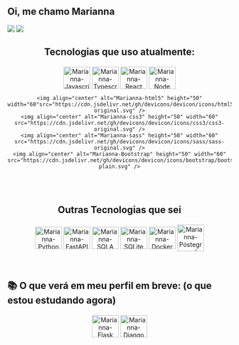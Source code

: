 

## Oi, me chamo Marianna <!--<img src="https://media.giphy.com/media/hvRJCLFzcasrR4ia7z/giphy.gif" width="10px">-->

  <a href = "mailto:marianna.baldez@gmail.com"><img src="https://img.shields.io/badge/-Gmail-%23333?style=for-the-badge&logo=gmail&logoColor=white" target="_blank"></a>
  <a href="https://www.linkedin.com/in/marianna-baldez-gomes-90b409191/" target="_blank"><img src="https://img.shields.io/badge/-LinkedIn-%230077B5?style=for-the-badge&logo=linkedin&logoColor=white" target="_blank"></a> 
  
  <p></p>

 
  ## <p align=center> Tecnologias que uso atualmente:

  <div style="display: inline_block" align=center>
    <img align="center" alt="Marianna-Javascript" height="50" width="60" src="https://cdn.jsdelivr.net/gh/devicons/devicon/icons/javascript/javascript-original.svg"/>
    <img align="center" alt="Marianna-Typescript" height="50" width="60" src="https://cdn.jsdelivr.net/gh/devicons/devicon/icons/typescript/typescript-original.svg">
    <img align="center" alt="Marianna-React" height="50" width="60" src="https://cdn.jsdelivr.net/gh/devicons/devicon/icons/react/react-original.svg"       />
    <img align="center" alt="Marianna-Node" height="50" width="60" src="https://cdn.jsdelivr.net/gh/devicons/devicon/icons/nodejs/nodejs-original.svg"     />
    <br>
    
    <img align="center" alt="Marianna-html5" height="50" width="60"src="https://cdn.jsdelivr.net/gh/devicons/devicon/icons/html5/html5-original.svg" />
    <img align="center" alt="Marianna-css3" height="50" width="60" src="https://cdn.jsdelivr.net/gh/devicons/devicon/icons/css3/css3-original.svg" />
    <img align="center" alt="Marianna-sass" height="50" width="60" src="https://cdn.jsdelivr.net/gh/devicons/devicon/icons/sass/sass-original.svg" />
    <img align="center" alt="Marianna-Bootstrap" height="50" width="60" src="https://cdn.jsdelivr.net/gh/devicons/devicon/icons/bootstrap/bootstrap-plain.svg" />
  </div>
   <br> <br>
   
   ## <p align=center> Outras Tecnologias que sei

  <div style="display: inline_block" align=center>
    <img align="center" alt="Marianna-Python" height="50" width="60" src="https://cdn.jsdelivr.net/gh/devicons/devicon/icons/python/python-original.svg" />
    <img align="center" alt="Marianna-FastAPI" height="50" width="60" src="https://cdn.jsdelivr.net/gh/devicons/devicon/icons/fastapi/fastapi-original.svg" />
    <img align="center" alt="Marianna-SQLA" height="50" width="60" src="https://cdn.jsdelivr.net/gh/devicons/devicon/icons/sqlalchemy/sqlalchemy-original.svg" />
    <img align="center" alt="Marianna-SQLite" height="50" width="60" src="https://cdn.jsdelivr.net/gh/devicons/devicon/icons/sqlite/sqlite-original-wordmark.svg" />
    <img align="center" alt="Marianna-Docker" height="50" width="60" src="https://cdn.jsdelivr.net/gh/devicons/devicon/icons/docker/docker-plain-wordmark.svg" />
    <img align="center" alt="Marianna-Postegresql" width="60" src="https://cdn.jsdelivr.net/gh/devicons/devicon/icons/postgresql/postgresql-plain-wordmark.svg" />  
 </div>
 <br> <br>

<!--![Snake animation](https://github.com/mariannabaldez/mriannabaldez/blob/output/github-contribution-grid-snake.svg)-->


  ## <p> 📚 O que verá em meu perfil em breve: (o que estou estudando agora)
  
  <div style="display: inline_block" align=center>
    <img align="center" alt="Marianna-Flask" height="50" width="60" src="https://cdn.jsdelivr.net/gh/devicons/devicon/icons/flask/flask-original-wordmark.svg" />
    <img align="center" alt="Marianna-Django" height="50" width="60" src="https://cdn.jsdelivr.net/gh/devicons/devicon/icons/django/django-plain-wordmark.svg" />
